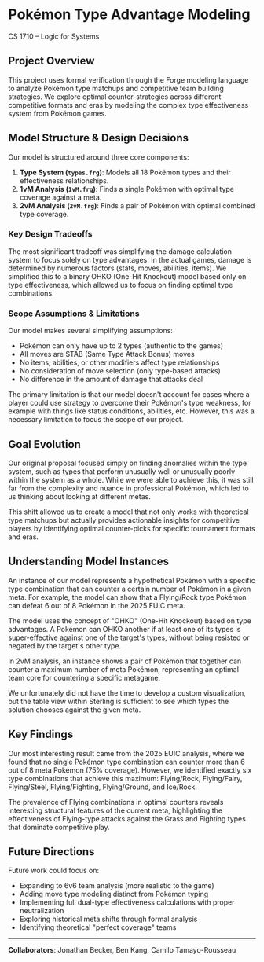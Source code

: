 # Pokémon Type Advantage Modeling
CS 1710 – Logic for Systems

## Project Overview

This project uses formal verification through the Forge modeling language to analyze Pokémon type matchups and competitive team building strategies. We explore optimal counter-strategies across different competitive formats and eras by modeling the complex type effectiveness system from Pokémon games.

## Model Structure & Design Decisions

Our model is structured around three core components:

1. **Type System (`types.frg`)**: Models all 18 Pokémon types and their effectiveness relationships.
2. **1vM Analysis (`1vM.frg`)**: Finds a single Pokémon with optimal type coverage against a meta.
3. **2vM Analysis (`2vM.frg`)**: Finds a pair of Pokémon with optimal combined type coverage.

### Key Design Tradeoffs

The most significant tradeoff was simplifying the damage calculation system to focus solely on type advantages. In the actual games, damage is determined by numerous factors (stats, moves, abilities, items). We simplified this to a binary OHKO (One-Hit Knockout) model based only on type effectiveness, which allowed us to focus on finding optimal type combinations.


### Scope Assumptions & Limitations

Our model makes several simplifying assumptions:
- Pokémon can only have up to 2 types (authentic to the games)
- All moves are STAB (Same Type Attack Bonus) moves
- No items, abilities, or other modifiers affect type relationships
- No consideration of move selection (only type-based attacks)
- No difference in the amount of damage that attacks deal

The primary limitation is that our model doesn't account for cases where a player could use strategy to overcome their Pokémon's type weakness, for example with things like status conditions, abilities, etc. However, this was a necessary limitation to focus the scope of our project.

## Goal Evolution

Our original proposal focused simply on finding anomalies within the type system, such as types that perform unusually well or unusually poorly within the system as a whole. While we were able to achieve this, it was still far from the complexity and nuance in professional Pokémon, which led to us thinking about looking at different metas.

This shift allowed us to create a model that not only works with theoretical type matchups but actually provides actionable insights for competitive players by identifying optimal counter-picks for specific tournament formats and eras.

## Understanding Model Instances

An instance of our model represents a hypothetical Pokémon with a specific type combination that can counter a certain number of Pokémon in a given meta. For example, the model can show that a Flying/Rock type Pokémon can defeat 6 out of 8 Pokémon in the 2025 EUIC meta.

The model uses the concept of "OHKO" (One-Hit Knockout) based on type advantages. A Pokémon can OHKO another if at least one of its types is super-effective against one of the target's types, without being resisted or negated by the target's other type.

In 2vM analysis, an instance shows a pair of Pokémon that together can counter a maximum number of meta Pokémon, representing an optimal team core for countering a specific metagame.

We unfortunately did not have the time to develop a custom visualization, but the table view within Sterling is sufficient to see which types the solution chooses against the given meta.

## Key Findings

Our most interesting result came from the 2025 EUIC analysis, where we found that no single Pokémon type combination can counter more than 6 out of 8 meta Pokémon (75% coverage). However, we identified exactly six type combinations that achieve this maximum: Flying/Rock, Flying/Fairy, Flying/Steel, Flying/Fighting, Flying/Ground, and Ice/Rock.

The prevalence of Flying combinations in optimal counters reveals interesting structural features of the current meta, highlighting the effectiveness of Flying-type attacks against the Grass and Fighting types that dominate competitive play.


## Future Directions

Future work could focus on:
- Expanding to 6v6 team analysis (more realistic to the game)
- Adding move type modeling distinct from Pokémon typing
- Implementing full dual-type effectiveness calculations with proper neutralization
- Exploring historical meta shifts through formal analysis
- Identifying theoretical "perfect coverage" teams

---

**Collaborators**: Jonathan Becker, Ben Kang, Camilo Tamayo-Rousseau